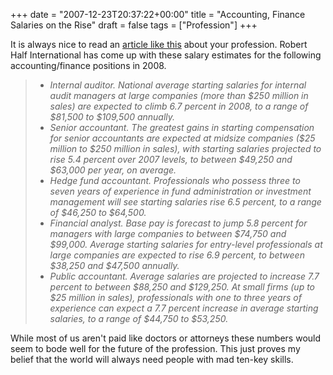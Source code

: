 +++
date = "2007-12-23T20:37:22+00:00"
title = "Accounting, Finance Salaries on the Rise"
draft = false
tags = ["Profession"]
+++

It is always nice to read an [article like this](http://www.bizjournals.com/phoenix/stories/2007/12/17/daily57.html?ana=from_rss) about your profession. Robert Half International has come up with these salary estimates for the following accounting/finance positions in 2008.

> *   _Internal auditor. National average starting salaries for internal audit managers at large companies (more than $250 million in sales) are expected to climb 6.7 percent in 2008, to a range of $81,500 to $109,500 annually._
> *   _Senior accountant. The greatest gains in starting compensation for senior accountants are expected at midsize companies ($25 million to $250 million in sales), with starting salaries projected to rise 5.4 percent over 2007 levels, to between $49,250 and $63,000 per year, on average._
> *   _Hedge fund accountant. Professionals who possess three to seven years of experience in fund administration or investment management will see starting salaries rise 6.5 percent, to a range of $46,250 to $64,500._
> *   _Financial analyst. Base pay is forecast to jump 5.8 percent for managers with large companies to between $74,750 and $99,000. Average starting salaries for entry-level professionals at large companies are expected to rise 6.9 percent, to between $38,250 and $47,500 annually._
> *   _Public accountant. Average salaries are projected to increase 7.7 percent to between $88,250 and $129,250. At small firms (up to $25 million in sales), professionals with one to three years of experience can expect a 7.7 percent increase in average starting salaries, to a range of $44,750 to $53,250._

While most of us aren't paid like doctors or attorneys these numbers would seem to bode well for the future of the profession. This just proves my belief that the world will always need people with mad ten-key skills.
